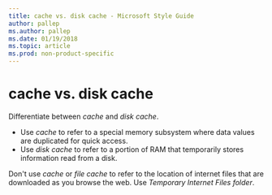 ```yaml
---
title: cache vs. disk cache - Microsoft Style Guide
author: pallep
ms.author: pallep
ms.date: 01/19/2018
ms.topic: article
ms.prod: non-product-specific
---
```


# cache vs. disk cache

Differentiate between *cache* and *disk cache*. 

  - Use *cache* to refer to a special memory subsystem where data values are duplicated for quick access. 
  - Use *disk cache* to refer to a portion of RAM that temporarily stores information read from a disk. 

Don't use *cache* or *file cache* to refer to the location of internet files that are downloaded as you browse the web. Use *Temporary Internet Files folder*.
